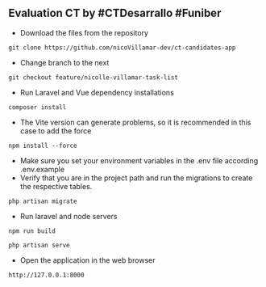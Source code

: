 ## Evaluation CT by #CTDesarrallo #Funiber

* Download the files from the repository
```
git clone https://github.com/nicoVillamar-dev/ct-candidates-app
```
* Change branch to the next
```
git checkout feature/nicolle-villamar-task-list
```

* Run Laravel and Vue dependency installations
```
composer install
```
* The Vite version can generate problems, so it is recommended in this case to add the force
```
npm install --force
```
* Make sure you set your environment variables in the .env file according .env.example
* Verify that you are in the project path and run the migrations to create the respective tables.
```
php artisan migrate
```
* Run laravel and node servers
```
npm run build
```
```
php artisan serve
```
* Open the application in the web browser
```
http://127.0.0.1:8000
```
